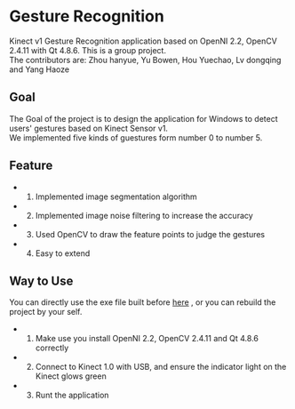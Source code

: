 Gesture Recognition
===================

Kinect v1 Gesture Recognition application based on OpenNI 2.2, OpenCV 2.4.11 with Qt 4.8.6. This is a group project. <br>
The contributors are: Zhou hanyue, Yu Bowen, Hou Yuechao, Lv dongqing and  Yang Haoze <br>

Goal
-----
The Goal of the project is to design the application for Windows to detect users' gestures based on Kinect Sensor v1. <br>
We implemented five kinds of guestures form number 0 to number 5. <br> 

Feature
-------
* 1. Implemented image segmentation algorithm 
* 2. Implemented image noise filtering to increase the accuracy 
* 3. Used OpenCV to draw the feature points to judge the gestures 
* 4. Easy to extend 

Way to Use
-------
You can directly use the exe file built before [here](https://github.com/yuechaohou/Gesture/tree/master/GestureRecognition/Win32/Release)
, or you can rebuild the project by your self.

* 1. Make use you install OpenNI 2.2, OpenCV 2.4.11 and Qt 4.8.6 correctly 
* 2. Connect to Kinect 1.0 with USB, and ensure the indicator light on the Kinect glows green
* 3. Runt the application
